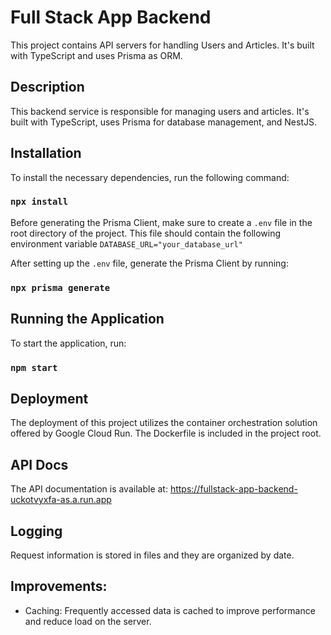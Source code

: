 # Full Stack App Backend

This project contains API servers for handling Users and Articles. It's built with TypeScript and uses Prisma as ORM.

## Description

This backend service is responsible for managing users and articles. It's built with TypeScript, uses Prisma for database management, and NestJS.

## Installation

To install the necessary dependencies, run the following command:

### `npx install`

Before generating the Prisma Client, make sure to create a `.env` file in the root directory of the project. This file should contain the following environment variable `DATABASE_URL="your_database_url"`

After setting up the `.env` file, generate the Prisma Client by running:

### `npx prisma generate`

## Running the Application

To start the application, run:

### `npm start`

## Deployment

The deployment of this project utilizes the container orchestration solution offered by Google Cloud Run. The Dockerfile is included in the project root.

## API Docs

The API documentation is available at: https://fullstack-app-backend-uckotvyxfa-as.a.run.app

## Logging

Request information is stored in files and they are organized by date.

## Improvements:

- Caching: Frequently accessed data is cached to improve performance and reduce load on the server.
